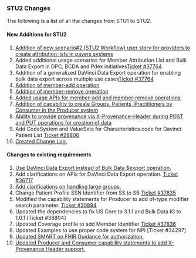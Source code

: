 ### STU2 Changes

The following is a list of all the changes from STU1 to STU2.

#### New Additions for STU2

1. [Addition of new scenario#2 (STU2 Workflow) user story for providers to create attribution lists in payers systems](usecases.html#member-attribution-list-exchange-for-scenario-2-stu2-workflow)
2. Added additional usage scenarios for Member Attribution List and Bulk Data Export in DPC, BCDA and Pdex initiatives[Ticket #37764](usecases.html#use-of-member-attribution-list-for-cms-data-at-point-of-care-dpc-use-case) 
3. Addition of a generalized DaVinci Data Export operation for enabling bulk data export across multiple use cases[Ticket #37764](OperationDefinition-davinci-data-export.html)
4. [Addition of member-add operation](OperationDefinition-member-add.html)
5. [Addition of member-remove operation](OperationDefinition-member-remove.html)
6. [Added usage APIs for member-add and member-remove operations](spec.html#member-attribution-list-reconciliation-apis)
7. [Addition of capability to create Groups, Patients, Practitioners by Consumer in the Producer system](CapabilityStatement-atr-producer.html#resource-summary)
8. [Ability to provide provenance via X-Provenance-Header during POST and PUT operations for creation of data](CapabilityStatement-atr-producer.html#rest-behavior)
9. Add CodeSystem and ValueSets for Characteristics.code for Davinci Patient List [Ticket #28806](ValueSet-davinci-group-characteristic.html)
11. [Created Change Log.](changes.html)

#### Changes to existing requirements

1. [Use DaVinci Data Export instead of Bulk Data $export operation.](spec.html#requirements-for-implementation-of-the-davinci-data-export-operation)
2. Add clarifications on APIs for DaVinci Data Export operation. [Ticket #36717](spec.html#requirements-for-implementation-of-the-davinci-data-export-operation)
3. [Add clarifications on handling large groups.](StructureDefinition-atr-group.html#introduction)
4. Change Patient Profile SSN Identifier from SS to SB [Ticket #37835](StructureDefinition-atr-patient.html)
5. Modified the capability statements for Producer to add of-type modifier search parameter. [Ticket #30894](CapabilityStatement-atr-producer.html#search)
6. Updated the dependencies to fix US Core to 3.1.1 and Bulk Data IG to 1.0.1 [Ticket #38804]
7. Updated Coverage profile to add Member Identifier [Ticket #37836](StructureDefinition-atr-coverage.html)
8. Updated Examples to use proper code system for NPI [Ticket #34297]
9. [Updated SMART on FHIR Guidance for authorization.](spec.html#smart-on-fhir-backend-services-authorization)
10. [Updated Producer and Consumer capability statements to add X-Provenance Header support.](CapabilityStatement-atr-producer.html#rest-behavior)



